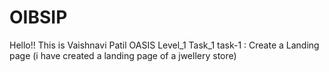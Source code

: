 # OIBSIP
Hello!! This is Vaishnavi Patil
OASIS Level_1 Task_1
task-1 : Create a Landing page (i have created a landing page of a jwellery store)
